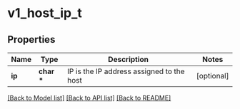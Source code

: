# v1_host_ip_t

## Properties
Name | Type | Description | Notes
------------ | ------------- | ------------- | -------------
**ip** | **char \*** | IP is the IP address assigned to the host | [optional] 

[[Back to Model list]](../README.md#documentation-for-models) [[Back to API list]](../README.md#documentation-for-api-endpoints) [[Back to README]](../README.md)


